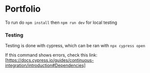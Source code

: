 # Portfolio

To run do `npm install`
then `npm run dev` for local testing

### Testing

Testing is done with cypress, which can be ran with
`npx cypress open`

If this command shows errors, check this link: [https://docs.cypress.io/guides/continuous-integration/introduction#Dependencies]
